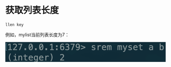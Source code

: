 # 获取列表长度

```text
llen key
```

例如，mylist当前列表长度为7：

![](../../.gitbook/assets/image%20%2822%29.png)

